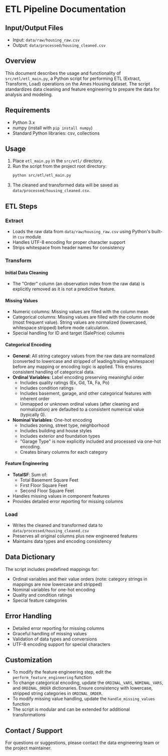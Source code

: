 # ETL Pipeline Documentation

## Input/Output Files
- Input: `data/raw/housing_raw.csv`
- Output: `data/processed/housing_cleaned.csv`

## Overview
This document describes the usage and functionality of `src/etl/etl_main.py`, a Python script for performing ETL (Extract, Transform, Load) operations on the Ames Housing dataset. The script standardizes data cleaning and feature engineering to prepare the data for analysis and modeling.

## Requirements
- Python 3.x
- numpy (install with `pip install numpy`)
- Standard Python libraries: csv, collections

## Usage
1. Place `etl_main.py` in the `src/etl/` directory.
2. Run the script from the project root directory:
   ```bash
   python src/etl/etl_main.py
   ```
3. The cleaned and transformed data will be saved as `data/processed/housing_cleaned.csv`.

## ETL Steps
### Extract
- Loads the raw data from `data/raw/housing_raw.csv` using Python's built-in `csv` module
- Handles UTF-8 encoding for proper character support
- Strips whitespace from header names for consistency

### Transform
#### Initial Data Cleaning
- The "Order" column (an observation index from the raw data) is explicitly removed as it is not a predictive feature.

#### Missing Values
- Numeric columns: Missing values are filled with the column mean
- Categorical columns: Missing values are filled with the column mode (most frequent value). String values are normalized (lowercased, whitespace stripped) before mode calculation.
- Special handling for ID and target (SalePrice) columns

#### Categorical Encoding
- **General**: All string category values from the raw data are normalized (converted to lowercase and stripped of leading/trailing whitespace) before any mapping or encoding logic is applied. This ensures consistent handling of categorical data.
- **Ordinal Variables**: Label encoding preserving meaningful order
  - Includes quality ratings (Ex, Gd, TA, Fa, Po)
  - Includes condition ratings
  - Includes basement, garage, and other categorical features with inherent order
  - Unmapped or unknown ordinal values (after cleaning and normalization) are defaulted to a consistent numerical value (typically 0).
- **Nominal Variables**: One-hot encoding
  - Includes zoning, street type, neighborhood
  - Includes building and house styles
  - Includes exterior and foundation types
  - "Garage Type" is now explicitly included and processed via one-hot encoding.
  - Creates binary columns for each category

#### Feature Engineering
- **TotalSF**: Sum of:
  - Total Basement Square Feet
  - First Floor Square Feet
  - Second Floor Square Feet
- Handles missing values in component features
- Provides detailed error reporting for missing columns

### Load
- Writes the cleaned and transformed data to `data/processed/housing_cleaned.csv`
- Preserves all original columns plus new engineered features
- Maintains data types and encoding consistency

## Data Dictionary
The script includes predefined mappings for:
- Ordinal variables and their value orders (note: category strings in mappings are now lowercase and stripped)
- Nominal variables for one-hot encoding
- Quality and condition ratings
- Special feature categories

## Error Handling
- Detailed error reporting for missing columns
- Graceful handling of missing values
- Validation of data types and conversions
- UTF-8 encoding support for special characters

## Customization
- To modify the feature engineering step, edit the `perform_feature_engineering` function
- To change categorical encoding, update the `ORDINAL_VARS`, `NOMINAL_VARS`, and `ORDINAL_ORDER` dictionaries. Ensure consistency with lowercase, stripped string categories in `ORDINAL_ORDER`.
- To modify missing value handling, update the `handle_missing_values` function
- The script is modular and can be extended for additional transformations

## Contact / Support
For questions or suggestions, please contact the data engineering team or the project maintainer. 